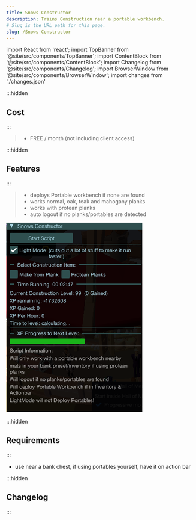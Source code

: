 ```yaml
---
title: Snows Constructor
description: Trains Construction near a portable workbench.
# Slug is the URL path for this page.
slug: /Snows-Constructor
---
```


import React from 'react';
import TopBanner from '@site/src/components/TopBanner';
import ContentBlock from '@site/src/components/ContentBlock';
import Changelog from '@site/src/components/Changelog';
import BrowserWindow from '@site/src/components/BrowserWindow';
import changes from './changes.json'

<TopBanner title="Snows Constructor" version="v1.0.6" author="Snow" skill="Construction">
</TopBanner>

:::hidden

## Cost

:::

<ContentBlock title="Cost">

> - FREE / month (not including client access)

</ContentBlock>

:::hidden

## Features

:::

<ContentBlock title="Features">

> - deploys Portable workbench if none are found
> - works normal, oak, teak and mahogany planks
> - works with protean planks
> - auto logout if no planks/portables are detected

![Example](01SnowsConstructor.png)

</ContentBlock>

:::hidden

## Requirements

:::
<ContentBlock title="Requirements">

- use near a bank chest, if using portables yourself, have it on action bar

</ContentBlock>

:::hidden

## Changelog

:::

<Changelog changes={changes}>

</Changelog>
